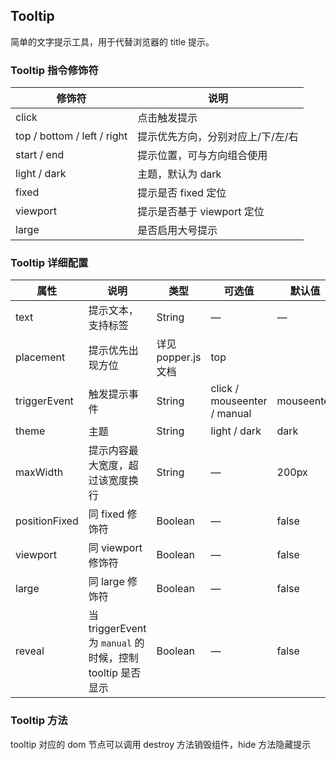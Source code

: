## Tooltip

简单的文字提示工具，用于代替浏览器的 title 提示。

### Tooltip 指令修饰符

修饰符 | 说明
--- | ---
click | 点击触发提示
top / bottom / left / right | 提示优先方向，分别对应上/下/左/右
start / end | 提示位置，可与方向组合使用
light / dark | 主题，默认为 dark
fixed | 提示是否 fixed 定位
viewport | 提示是否基于 viewport 定位
large | 是否启用大号提示

### Tooltip 详细配置

属性 | 说明 | 类型 | 可选值 | 默认值
--- | --- | --- | --- | ---
text | 提示文本，支持标签 | String | — | —
placement | 提示优先出现方位 | 详见popper.js文档 | top
triggerEvent | 触发提示事件 | String | click / mouseenter / manual | mouseenter
theme | 主题 | String | light / dark | dark
maxWidth | 提示内容最大宽度，超过该宽度换行 | String | — | 200px
positionFixed | 同 fixed 修饰符 | Boolean | — | false
viewport | 同 viewport 修饰符 | Boolean | — | false
large | 同 large 修饰符 | Boolean | — | false
reveal | 当 triggerEvent 为 `manual` 的时候，控制 tooltip 是否显示 | Boolean | — | false

### Tooltip 方法

tooltip 对应的 dom 节点可以调用 destroy 方法销毁组件，hide 方法隐藏提示

